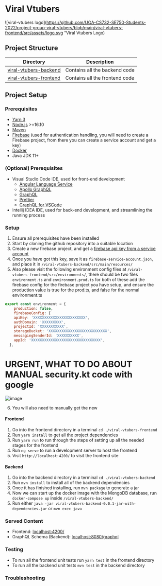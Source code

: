 # Viral Vtubers

![viral-vtubers logo](https://github.com/UOA-CS732-SE750-Students-2022/project-group-viral-vtubers/blob/main/viral-vtubers-frontend/src/assets/logo.svg "Viral Vtubers Logo)

## Project Structure

| Directory     |   Description |
|---------------|---------------|
| [viral-vtubers-backend](https://github.com/UOA-CS732-SE750-Students-2022/project-group-viral-vtubers/tree/main/viral-vtubers-backend) | Contains all the backend code |
| [viral-vtubers-frontend](https://github.com/UOA-CS732-SE750-Students-2022/project-group-viral-vtubers/tree/main/viral-vtubers-frontend) | Contains all the frontend code|

## Project Setup

### Prerequisites
- [Yarn 3](https://yarnpkg.com/getting-started/install)
- [Node.js](https://nodejs.org/en/) >=16.10
- [Maven](https://maven.apache.org/)
- [Firebase](https://firebase.google.com/) (used for authentication handling, you will need to create a Firebase project, from there you can create a service account and get a key)
- [Docker](https://www.docker.com/)
- Java JDK 11+


### (Optional) Prerequisites
- Visual Studio Code IDE, used for front-end development
  -   [Angular Language Service](https://marketplace.visualstudio.com/items?itemName=Angular.ng-template)
  -   [Apollo GraphQL](https://marketplace.visualstudio.com/items?itemName=apollographql.vscode-apollo)
  -   [GraphQL](https://marketplace.visualstudio.com/items?itemName=GraphQL.vscode-graphql)
  -   [Prettier](https://marketplace.visualstudio.com/items?itemName=esbenp.prettier-vscode)
  -   [GraphQL for VSCode](https://marketplace.visualstudio.com/items?itemName=kumar-harsh.graphql-for-vscode)
- Intellij IDEA IDE, used for back-end development, and streamlining the running process



### Setup

1. Ensure all prerequisites have been installed
2. Start by cloning the github repository into a suitable location
3. Create a new firebase project, and get a [firebase api key from a service account](https://firebase.google.com/docs/auth/web/custom-auth)
4. Once you have got this key, save it as `firebase-service-account.json`, and place it in `/viral-vtubers-backend/src/main/resources/`
5. Also please visit the following environment config files at `/viral-vtubers-frontend/src/environments/`, there should be two files `environment.ts` and `environment.prod.ts` for both of these add the firebase config for the firebase project you have setup, and ensure the production value is true for the prod.ts, and false for the normal environment.ts 
```javascript 
export const environment = {
    production: false,
    firebaseConfig: {
    apiKey: 'XXXXXXXXXXXXXXXXXXXXXXXX',
    authDomain: 'XXXXXXXXX',
    projectId: 'XXXXXXXXXXX',
    storageBucket: 'XXXXXXXXXXXXXXXXXXXXXXXXXXX',
    messagingSenderId: 'XXXXXXXXXX',
    appId: 'XXXXXXXXXXXXXXXXXXXXXXXXXXXXXXXX',
  },
```
# URGENT, WHAT TO DO ABOUT MANUAL security.kt code with google 
![image](https://user-images.githubusercontent.com/66896513/168466940-27197206-841b-4be4-a028-df833c0a2805.png)

6. You will also need to manually get the new  

#### Frontend

1. Go into the frontend directory in a terminal `cd ./viral-vtubers-frontend` 
2. Run `yarn install` to get all the project dependencies
3. Run `yarn run` to run through the steps of setting up all the needed stages for the frontend
4. Run `ng serve` to run a development server to host the frontend
4. Visit `http://localhost:4200/` to visit the frontend site

#### Backend

1. Go into the backend directory in a terminal `cd ./viral-vtubers-backend`
2. Run `mvn install` to install all of the backend dependencies
3. Once it has finished installing, run `mvn package` to generate a jar
4. Now we can start up the docker image with the MongoDB database, run `docker-compose up` inside `/viral-vtubers-backend/`
5. Run either `java -jar viral-vtubers-backend-0.0.1-jar-with-dependencies.jar` or `mvn exec java`

### Served Content

- Frontend: [localhost:4200/](http://localhost:4200/)
- GraphQL Schema (Backend): [localhost:8080/graphql](http://localhost:8080/graphql)

### Testing
- To run all the frontend unit tests run `yarn test` in the frontend directory
- To run all the backend unit tests `mvn test` in the backend directory

### Troubleshooting

